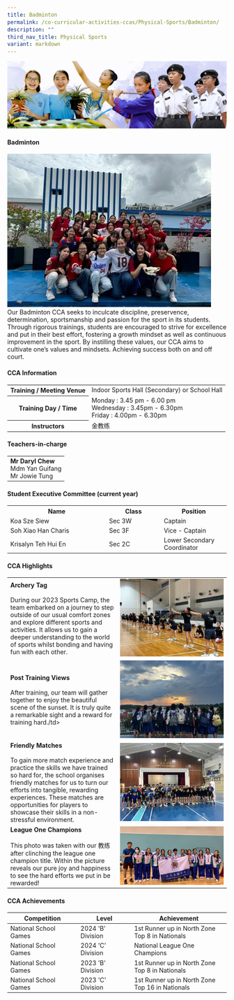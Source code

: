 ```yaml
---
title: Badminton
permalink: /co-curricular-activities-ccas/Physical-Sports/Badminton/
description: ""
third_nav_title: Physical Sports
variant: markdown
---
```

![](/images/01%20Banner%20Photos/05%20subpage%20cca.jpg)

#### **Badminton**

<img src="/images/06%20CCA/PS%20Badminton/Picture34.jpg">
<br>Our Badminton CCA seeks to inculcate discipline, preservence, determination, sportsmanship and passion for the sport in its students. Through rigorous trainings, students are encouraged to strive for excellence and put in their best effort, fostering a growth mindset as well as continuous improvement in the sport. By instilling these values, our CCA aims to cultivate one’s values and mindsets. Achieving success both on and off court.

#### **CCA Information**

<table style="width:100%">
<tbody>
<tr><th>Training / Meeting Venue</th><td>Indoor Sports Hall (Secondary) or School Hall</td></tr>
<tr><th>Training Day / Time</th><td>Monday : 3.45 pm - 6.00 pm<br>Wednesday : 3.45pm - 6.30pm<br>Friday : 4.00pm - 6.30pm</td></tr>
<tr><th>Instructors</th><td> 金教练</td></tr>
</tbody></table>

#### **Teachers-in-charge**

<table style="width:100%">
<tbody>
<tr><td><b>Mr Daryl Chew</b><br>Mdm Yan Guifang<br>Mr Jowie Tung </td></tr>
</tbody></table>

#### **Student Executive Committee (current year)**

<table style="width:100%">
<tbody>
<tr>
<th style="width:45%">Name</th>
<th style="width:25%">Class</th> 
<th style="width:30%">Position</th>
</tr>
<tr><td>Koa Sze Siew </td><td>Sec 3W</td><td>Captain</td></tr>
<tr><td>Soh Xiao Han Charis</td><td>Sec 3F</td><td>Vice - Captain</td></tr>
<tr><td>Krisalyn Teh Hui En</td><td>Sec 2C</td><td>Lower Secondary Coordinator</td></tr>
</tbody></table>

#### **CCA Highlights**

<table style="width:100%">
<tbody>
<tr><td style="width:50%"><b>Archery Tag</b><br><br>During our 2023 Sports Camp, the team embarked on a journey to step outside of our usual comfort zones and explore different sports and activities. It allows us to gain a deeper understanding to the world of sports whilst bonding and having fun with each other.
</td><td><img src="/images/06%20CCA/PS%20Badminton/Picture35.jpg"></td></tr>

<tr><td style="width:50%"><b>Post Training Views</b><br><br>After training, our team will gather together to enjoy the beautiful scene of the sunset. It is truly quite a remarkable sight and a reward for training hard./td&gt;
</td><td><img src="/images/06%20CCA/PS%20Badminton/Picture36.jpg">
</td></tr>
	
<tr><td style="width:50%"><b>Friendly Matches</b><br><br>To gain more match experience and practice the skills we have trained so hard for, the school organises friendly matches for us to turn our efforts into tangible, rewarding experiences. These matches are opportunities for players to showcase their skills in a non-stressful environment.</td>
<td><img src="/images/06%20CCA/PS%20Badminton/Picture37.jpg"></td></tr>	

<tr><td style="width:50%"><b>League One Champions</b><br><br>This photo was taken with our 教练 after clinching the league one champion title. Within the picture reveals our pure joy and happiness to see the hard efforts we put in be rewarded!
</td><td><img src="/images/06%20CCA/PS%20Badminton/Picture38.jpg">
</td></tr>
	
</tbody></table>

#### **CCA Achievements**


| Competition | Level | Achievement |
| -------- | -------- | -------- |
| National School Games  | 2024 'B' Division     | 1st Runner up in North Zone<br>Top 8 in Nationals     |
| National School Games    | 2024 'C' Division     | National League One Champions    |
|  National School Games     | 2023 'B' Division     | 1st Runner up in North Zone<br>Top 8 in Nationals    |
| National School Games | 2023 'C' Division     | 1st Runner up in North Zone<br>Top 16 in Nationals     |


